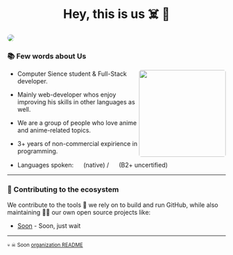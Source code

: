 <h1 align="center">Hey, this is us ☠️ 🥶</h1>

<img style="border-radius: 8px;" src="https://cdn.discordapp.com/attachments/949176925790810192/949179690378227762/DSC_0116.jpg">

<p>
  <h3> 📚 Few words about Us</h3>
  <img style="border-radius: 5px;" align="right" widht="100" height="200" src="https://c.tenor.com/dSTZmKJcd6EAAAAC/jojowalkingwowsofunnyandcool.gif" />
  
- Computer Sience student & Full-Stack developer.
  
- Mainly web-developer whos enjoy improving his skills in other languages as well.
  
- We are a group of people who love anime and anime-related topics.
  
- 3+ years of non-commercial expirience in programming.

- Languages spoken: <img widht="15" height="15" src="https://www.growthbunker.dev/images/vueflags/flags/id.svg"> (native) / <img widht="15" height="15" src="https://www.growthbunker.dev/images/vueflags/flags/us.svg"> (B2+ uncertified)



</p>

---

<!-- Yes, we are building RnD Center Server on GitHub. In fact, we’ve been doing this since **November 28th, 2021**. That's when we made our first commit. Since then we pushed **over 300 hundred commits**, opened **over mindboggling 4 issues**, submitted roughly **3 pull requests** across **74 repositories** from over **1 country** 🤯. But that's just us. We are proud  to be part of the work of 6 of developers. -->


### 🦦 Contributing to the ecosystem

We contribute to the tools 🔧 we rely on to build and run GitHub, while also maintaining 🧙‍♂️ our own open source projects like:

- [Soon](https://github.com) - Soon, just wait

---

<sub>💀 ☠ Soon [organization README](https://docs.github.com/en/organizations/collaborating-with-groups-in-organizations/customizing-your-organizations-profile)

<!--
Made with 🖤
🙇‍♂️🎤⬇️
-->
